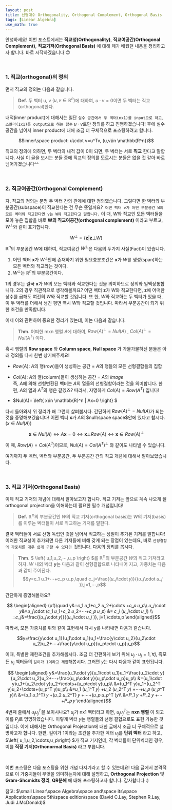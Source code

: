 ```yaml
---
layout: post
title: 선형대수 Orthogonality, Orthogonal Complement, Orthogonal Basis
tags: [Linear Algebra]
use_math: true
---
```

안녕하세요! 이번 포스트에서는  **직교성(Orthogonality)**, **직교여공간(Orthogonal Complement)**, **직교기저(Orthogonal Basis)** 에 대해 제가 배웠던 내용을 정리하고자 합니다. 바로 시작하겠습니다 😊

<br>

### 1. 직교(orthogonal)의 정의
먼저 직교의 정의는 다음과 같습니다.
> **Def.** 두 벡터 u, v $(u,v \in \mathbb{R}^n)$에 대하여, $u\cdot v=0$이면 두 벡터는 직교(orthogonal)한다.

내적(inner product)에 대해서는 일단 ``실수 공간에서 두 벡터(nx1)를 input으로 하고, 스칼라(1x1)를 output으로 하는 함수`` $u\cdot v$로만 정의를 하고 진행하겠습니다! 후에 실수 공간을 넘어서 inner product에 대해 조금 더 구체적으로 포스팅하려고 합니다.

$$inner\space product: u\cdot v=u^Tv, (u,v\in \mathbb{R^n})$$

직교의 정의에 의하면, 두 벡터의 내적 값이 0이 되면, 두 벡터는 서로 **직교** 한다고 말합니다. 사실 이 글을 보시는 분들 중에 직교의 정의를 모르시는 분들은 없을 것 같아 바로 넘어가겠습니다^^

<br>

### 2. 직교여공간(Orthogonal Complement)
자, 직교의 정의는 분명 두 벡터 간의 관계에 대한 정의였습니다. 그렇다면 한 벡터와 부분공간(subspace)이 직교한다는 건 무슨 뜻일까요?`` 어떤 벡터 v가 어떤 부분공간 W의 모든 벡터와 직교한다면 v는 W와 직교한다고 말합니다.`` 이 때, $W$와 직교인 모든 벡터들을 모아 놓은 집합을 바로 **W의 직교여공간(orthogonal complement)** 이라고 부르고, $W^⊥$와 같이 표기합니다.

$$W^⊥=\{\boldsymbol z | \boldsymbol z⊥W\}$$

$\mathbb{R}^n$의 부분공간 $W$에 대하여, 직교여공간 $W^⊥$은 다음의 두가지 사실(Fact)이 있습니다.
1. 어떤 벡터 $\boldsymbol x$가 $W^⊥$안에 존재하기 위한 필요충분조건은 $\boldsymbol x$가 $W$를 생성(span)하는 모든 벡터와 직교라는 것이다.
2. $W^⊥$는  $\mathbb{R}^n$의 부분공간이다.

1의 경우는 결국 $\boldsymbol x$가 $W$의 모든 벡터와 직교한다는 것을 의미하므로 정의와 일맥상통합니다. 2의 경우 직관적으로 생각해볼까요? 어떤 벡터 $\boldsymbol z$가 $W$와 직교한다면, $\boldsymbol z$에 어떠한 상수를 곱해도 여전히 $W$와 직교할 것입니다. 또 한, $W$와 직교하는 두 벡터가 있을 때, 이 두 벡터를 더해서 생긴 평면 역시 $W$와 직교할 것입니다. 따라서 부분공간이 되기 위한 조건을 만족합니다.

이제 이와 관련하여 중요한 정리가 있는데, 이는 다음과 같습니다.
> **Thm.** 어떠한 mxn 행렬 $A$에 대하여, $Row(A)^⊥=Nul(A)$  ,   $Col(A)^⊥=Nul(A^T )$ 이다.

혹시 행렬의 **Row space** 와 **Column space**, **Null space** 가 가물가물하신 분들은 아래 정의를 다시 한번 상기해주세요!
- $Row(A)$: $A$의 행(row)들이 생성하는 공간 = $A$의 행들의 모든 선형결합들의 집합

- $Col(A)$: $A$의 열(column)들이 생성하는 공간 = $A$의 $image$   
즉, $A$에 의해 선형변환된 벡터는 $A$의 열들의 선형결합이라는 것을 의미합니다. 한편, $A$의 열과 $A^T$의 행은 같겠죠? 따라서, 자명하게 $Col(A)=Row(A^T)$ 입니다!

- $Nul(A)= \left\{ x\in \mathbb{R}^n  | Ax=0 \right\} $

다시 돌아와서 위 정리가 왜 그런지 살펴봅시다. 간단하게 $Row(A)^⊥=Nul(A)$가 되는 것을 증명해보겠습니다! 어떤 벡터 $\boldsymbol x$가 $A$의 $null\space space$안에 있다고 합시다. $(x\in Nul(A))$

$$ \boldsymbol x\in Nul(A)\iff A\boldsymbol x=0\iff \boldsymbol x ⊥Row(A) \iff \boldsymbol x \in Row(A)^⊥$$

이 때, $Row(A)=Col(A^T)$이므로, $Nul(A)=Col(A^T )^⊥$ 와 같이도 나타낼 수 있습니다.

여기까지 두 벡터, 벡터와 부분공간, 두 부분공간 간의 직교 개념에 대해서 알아보았습니다.

<br>

### 3. 직교 기저(Orthogonal Basis)
이제 직교 기저의 개념에 대해서 알아보고자 합니다. 직교 기저는 앞으로 계속 나오게 될 orthogonal projection을 이해하는데 필요한 필수 개념입니다!
> **Def.** $\mathbb{R^n}$의 부분공간인 $W$의 직교 기저(orthogonal basis)는 $W$의 기저(basis)를 이루는 벡터들이 서로 직교하는 기저를 말한다.

결국 벡터들이 서로 선형 독립인 것을 넘어서 직교하는 성질이 추가된 기저를 말합니다! 이러한 직교성이 추가되면 다른 기저들에 비해 갖게 되는 장점이 있는데요, 바로 ``선형결합의 가중치를 매우 쉽게 구할 수 있다``는 것입니다. 다음의 정리를 봅시다.

>**Thm.**  $ \left\{ u_1,u_2,⋯,u_p \right\} $를 $\mathbb{R^n}$의 부분공간 $W$의 직교 기저라고 하자. $W$ 내의 벡터 $\boldsymbol y$는 다음과 같이 선형결합으로 나타내어 지고, 가중치는 다음과 같이 주어진다.
$$y=c_1 u_1+⋯+c_p u_p,\quad c_j=\frac{(𝑢_𝑗\cdot 𝑦)}{(𝑢_𝑗\cdot 𝑢_𝑗 )},j=1,⋯,p$$

간단하게 증명해볼까요?

$$ \begin{aligned}
(pf)\quad y&=𝑐_1 𝑢_1+𝑐_2 𝑢_2+\cdots +𝑐_𝑝 𝑢_𝑝\\
𝑢_𝑗\cdot 𝑦&=𝑢_𝑗\cdot (𝑐_1 𝑢_1+𝑐_2 𝑢_2+⋯+𝑐_𝑝 𝑢_𝑝) &= 𝑐_𝑗 (𝑢_𝑗\cdot 𝑢_𝑗) \\
∴𝑐_𝑗&=\frac{(𝑢_𝑗\cdot 𝑦)}{(𝑢_𝑗\cdot 𝑢_𝑗 )}, j=1,\cdots,p
\end{aligned}$$

따라서, 모든 가중치를 위와 같이 표현해서 다시 y를 나타내면 다음과 같습니다.

$$y=\frac{y\cdot u_1}{u_1\cdot u_1}u_1+\frac{y\cdot u_2}{u_2\cdot u_2}u_2+⋯+\frac{y\cdot u_p}{u_p\cdot u_p}u_p$$

이때, 특별한 제한조건을 추가해봅시다. 조금 더 간편하게 보기 위해 $u_j\cdot u_j=1,∀j$, 즉모든 $u_j$ 벡터들의 ``길이가 1이라고 제한``해봅시다. 그러면 $y$는 다시 다음과 같이 표현됩니다.

$$ \begin{aligned}
y&=\frac{u_1\cdot y}{u_1\cdot u_1}u_1+\frac{u_2\cdot y}{u_2\cdot u_2}u_2+⋯+\frac{u_p\cdot y}{u_p\cdot u_p}u_p\\
&=(u_1\cdot y)u_1+(u_2\cdot y)u_2+\cdots+(u_p\cdot y)u_p\\
&=(u_1^T y)u_1+(u_2^T y)u_2+\cdots+(u_p^T y)u_p\\
&=𝑢_1 (𝑢_1^T  𝑦) +𝑢_2 (𝑢_2^T  𝑦) +⋯+𝑢_𝑝 (𝑢_𝑝^T  𝑦)\\
&=(𝑢_1 𝑢_1^T) 𝑦 +(𝑢_2 𝑢_2^T) 𝑦 +⋯+(𝑢_𝑝 𝑢_𝑝^T  )𝑦\\
&=𝑃_1 𝑦 +𝑃_2 𝑦 +⋯+𝑃_𝑝 𝑦
\end{aligned}$$

4번째 줄에서 $u_j u_j^T$꼴 보이시나요? $u_j$가 nx1 벡터라고 하면, $u_j u_j^T$는 **nxn 행렬** 이 되고 이를 $P_j$로 명명하였습니다. 이렇게 벡터 $y$는 행렬들의 선형 결합으로도 표현 가능한 것입니다. 이에 대해서는 Orthogonal Projection에 대한 글에서 조금 더 구체적으로 설명하고자 합니다. 한편, 길이가 1이라는 조건을 추가한 벡터 $u_j$를 **단위 벡터** 라고 하고, $\left\{ u_1,u_2,\cdots,u_p\right\} $가 직교 기저인데, 각 벡터들이 단위벡터인 경우, 이를 **직정 기저(Orthonormal Basis)** 라고 부릅니다.

<br>

이번 포스팅은 다음 포스팅을 위한 개념 다지기라고 할 수 있는데요! 다음 글에서 본격적으로 이 가중치들이 무엇을 의미하는지에 대해 설명하고, **Orthogonal Projection** 및 **Gram-Shcmidts 정리**, **QR분해** 에 대해 포스팅하고자 합니다. 감사합니다 :)



참고:  $\small Linear\space Algebra\space and\space its\space Applications\space 5th\space edition\space (David C.Lay, Stephen R.Lay, Judi J.McDonald)$
